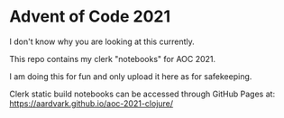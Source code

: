 # Advent of Code 2021

I don't know why you are looking at this currently.

This repo contains my clerk "notebooks" for AOC 2021.

I am doing this for fun and only upload it here as for safekeeping.

Clerk static build notebooks can be accessed through GitHub Pages at: <https://aardvark.github.io/aoc-2021-clojure/>
